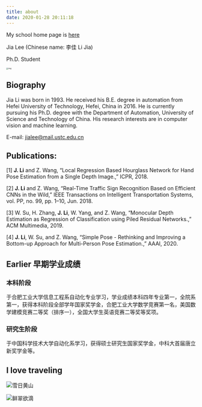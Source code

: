 ```yaml
---
title: about
date: 2020-01-28 20:11:18
---
```


My school home page is [here](http://home.ustc.edu.cn/~jialee/)

Jia Lee (Chinese name: 李佳 Li Jia)

Ph.D. Student

<img src="http://home.ustc.edu.cn/~jialee//photos/me.png" alt="img" style="zoom: 33%;" />

## Biography

Jia Li was born in 1993. He received his B.E. degree in automation from Hefei University of Technology, Hefei, China in 2016. He is currently pursuing his Ph.D. degree with the Department of Automation, University of Science and Technology of China. His research interests are in computer vision and machine learning. 

E-mail: <jialee@mail.ustc.edu.cn>

## Publications:

[1] **J. Li** and Z. Wang, “Local Regression Based Hourglass Network for Hand Pose Estimation from a Single Depth Image.,” ICPR, 2018.

[2] **J. Li** and Z. Wang, “Real-Time Traffic Sign Recognition Based on Efficient CNNs in the Wild,” IEEE Transactions on Intelligent Transportation Systems, vol. PP, no. 99, pp. 1–10, Jun. 2018.

[3] W. Su, H. Zhang, **J. Li**, W. Yang, and Z. Wang, “Monocular Depth Estimation as Regression of Classification using Piled Residual Networks.,” ACM Multimedia, 2019.

[4] **J. Li**, W. Su, and Z. Wang, “Simple Pose - Rethinking and Improving a Bottom-up Approach for Multi-Person Pose Estimation.,” AAAI, 2020.

## **Earlier 早期学业成绩**

### **本科阶段**

于合肥工业大学信息工程系自动化专业学习，学业成绩本科四年专业第一，全院系第一，获得本科阶段全部学年国家奖学金，合肥工业大学数学竞赛第一名，美国数学建模竞赛二等奖（排序一），全国大学生英语竞赛二等奖等奖项。

### **研究生阶段**

于中国科学技术大学自动化系学习，获得硕士研究生国家奖学金，中科大首届唐立新奖学金等。

## I love traveling

![雪日黄山](http://home.ustc.edu.cn/~jialee//photos/IMG_20200117_103530.jpeg)

![鲜翠欲滴](http://home.ustc.edu.cn/~jialee//photos/IMG_20200117_123041.jpeg)

